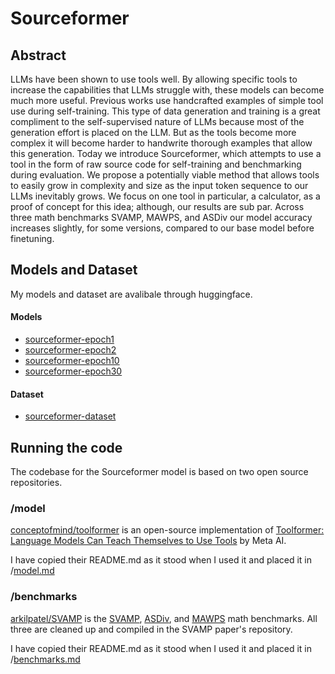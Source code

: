 # Sourceformer

## Abstract

LLMs have been shown to use tools well. By allowing specific tools to increase the capabilities that LLMs struggle with, these models can become much more useful. Previous works use handcrafted examples of simple tool use during self-training. This type of data generation and training is a great compliment to the self-supervised nature of LLMs because most of the generation effort is placed on the LLM. But as the tools become more complex it will become harder to handwrite thorough examples that allow this generation. Today we introduce Sourceformer, which attempts to use a tool in the form of raw source code for self-training and benchmarking during evaluation. We propose a potentially viable method that allows tools to easily grow in complexity and size as the input token sequence to our LLMs inevitably grows. We focus on one tool in particular, a calculator, as a proof of concept for this idea; although, our results are sub par. Across three math benchmarks SVAMP, MAWPS, and ASDiv our model accuracy increases slightly, for some versions, compared to our base model before finetuning.

## Models and Dataset

My models and dataset are avalibale through huggingface.

#### Models
- [sourceformer-epoch1](https://huggingface.co/eerichmond33/sourceformer-epoch1)
- [sourceformer-epoch2](https://huggingface.co/eerichmond33/sourceformer-epoch2)
- [sourceformer-epoch10](https://huggingface.co/eerichmond33/sourceformer-epoch10)
- [sourceformer-epoch30](https://huggingface.co/eerichmond33/sourceformer-epoch30)

#### Dataset
- [sourceformer-dataset](https://huggingface.co/datasets/eerichmond33/sourceformer-dataset)

## Running the code

The codebase for the Sourceformer model is based on two open source repositories.

### /model

[conceptofmind/toolformer](https://github.com/conceptofmind/toolformer) is an open-source implementation of [Toolformer: Language Models Can Teach Themselves to Use Tools](https://arxiv.org/abs/2302.04761) by Meta AI.

I have copied their README.md as it stood when I used it and placed it in /[model.md](https://github.com/erichmond33/sourceformer/blob/main/model.md)

### /benchmarks

[arkilpatel/SVAMP](https://github.com/arkilpatel/SVAMP) is the [SVAMP](https://arxiv.org/abs/2103.07191), [ASDiv](https://arxiv.org/abs/2106.15772), and [MAWPS](https://aclanthology.org/N16-1136.pdf) math benchmarks. All three are cleaned up and compiled in the SVAMP paper's repository.

I have copied their README.md as it stood when I used it and placed it in /[benchmarks.md](https://github.com/erichmond33/sourceformer/blob/main/benchmarks.md)
